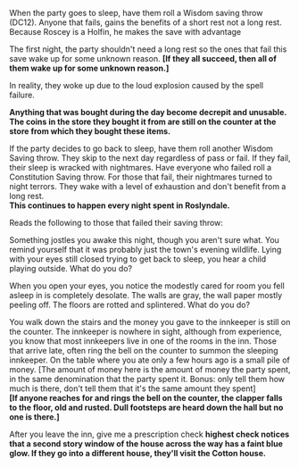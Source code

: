 When the party goes to sleep, have them roll a Wisdom saving throw (DC12). Anyone that fails, gains the benefits of a short rest not a long rest.  
Because Roscey is a Holfin, he makes the save with advantage
 
The first night, the party shouldn't need a long rest so the ones that fail this save wake up for some unknown reason. **[If they all succeed, then all of them wake up for some unknown reason.]**
 
In reality, they woke up due to the loud explosion caused by the spell failure.
 
**Anything that was bought during the day become decrepit and unusable. The coins in the store they bought it from are still on the counter at the store from which they bought these items.**
 
If the party decides to go back to sleep, have them roll another Wisdom Saving throw. They skip to the next day regardless of pass or fail. If they fail, their sleep is wracked with nightmares. Have everyone who failed roll a Constitution Saving throw. For those that fail, their nightmares turned to night terrors. They wake with a level of exhaustion and don't benefit from a long rest.  
**This continues to happen every night spent in Roslyndale.**
 
Reads the following to those that failed their saving throw:
 
Something jostles you awake this night, though you aren't sure what. You remind yourself that it was probably just the town's evening wildlife. Lying with your eyes still closed trying to get back to sleep, you hear a child playing outside. What do you do?
 
When you open your eyes, you notice the modestly cared for room you fell asleep in is completely desolate. The walls are gray, the wall paper mostly peeling off. The floors are rotted and splintered. What do you do?
 
You walk down the stairs and the money you gave to the innkeeper is still on the counter. The innkeeper is nowhere in sight, although from experience, you know that most innkeepers live in one of the rooms in the inn. Those that arrive late, often ring the bell on the counter to summon the sleeping innkeeper. On the table where you ate only a few hours ago is a small pile of money. [The amount of money here is the amount of money the party spent, in the same denomination that the party spent it. Bonus: only tell them how much is there, don't tell them that it's the same amount they spent]  
**[If anyone reaches for and rings the bell on the counter, the clapper falls to the floor, old and rusted. Dull footsteps are heard down the hall but no one is there.]**
 
After you leave the inn, give me a prescription check **highest check notices that a second story window of the house across the way has a faint blue glow. If they go into a different house, they'll visit the Cotton house.**